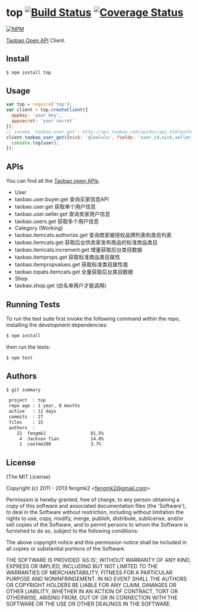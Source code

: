 # top [![Build Status](https://secure.travis-ci.org/fengmk2/top.png)](http://travis-ci.org/fengmk2/top) [![Coverage Status](https://coveralls.io/repos/fengmk2/top/badge.png)](https://coveralls.io/r/fengmk2/top)

[![NPM](https://nodei.co/npm/top.png?downloads=true&stars=true)](https://nodei.co/npm/top/)

[Taobao Open API](http://open.taobao.com/) Client.

## Install

```bash
$ npm install top
```

## Usage

```js
var top = require('top');
var client = top.createClient({
  appkey: 'your key',
  appsecret: 'your secret'
});
// invoke 'taobao.user.get': http://api.taobao.com/apidoc/api.htm?path=cid:1-apiId:1
client.taobao_user_get({nick: 'qleelulu', fields: 'user_id,nick,seller_credit'}, function (err, user) {
  console.log(user);
});
```

## APIs

You can find all the [Taobao open APIs](http://open.taobao.com/doc/api_list.htm?id=102).

* User
 * taobao.user.buyer.get 查询买家信息API
 * taobao.user.get 获取单个用户信息
 * taobao.user.seller.get 查询卖家用户信息
 * taobao.users.get 获取多个用户信息
* Category (Working)
 * taobao.itemcats.authorize.get 查询商家被授权品牌列表和类目列表
 * taobao.itemcats.get 获取后台供卖家发布商品的标准商品类目
 * taobao.itemcats.increment.get 增量获取后台类目数据
 * taobao.itemprops.get 获取标准商品类目属性
 * taobao.itempropvalues.get 获取标准类目属性值
 * taobao.topats.itemcats.get 全量获取后台类目数据
* Shop
 * taobao.shop.get (白名单用户才能调用)

## Running Tests

To run the test suite first invoke the following command within the repo, installing the development dependencies:

```bash
$ npm install
```

then run the tests:

```bash
$ npm test
```

## Authors

```bash
$ git summary

 project  : top
 repo age : 1 year, 8 months
 active   : 11 days
 commits  : 27
 files    : 15
 authors  :
    22  fengmk2                 81.5%
     4  Jackson Tian            14.8%
     1  coolme200               3.7%
```

## License

(The MIT License)

Copyright (c) 2011 - 2013 fengmk2 &lt;fengmk2@gmail.com&gt;

Permission is hereby granted, free of charge, to any person obtaining
a copy of this software and associated documentation files (the
'Software'), to deal in the Software without restriction, including
without limitation the rights to use, copy, modify, merge, publish,
distribute, sublicense, and/or sell copies of the Software, and to
permit persons to whom the Software is furnished to do so, subject to
the following conditions:

The above copyright notice and this permission notice shall be
included in all copies or substantial portions of the Software.

THE SOFTWARE IS PROVIDED 'AS IS', WITHOUT WARRANTY OF ANY KIND,
EXPRESS OR IMPLIED, INCLUDING BUT NOT LIMITED TO THE WARRANTIES OF
MERCHANTABILITY, FITNESS FOR A PARTICULAR PURPOSE AND NONINFRINGEMENT.
IN NO EVENT SHALL THE AUTHORS OR COPYRIGHT HOLDERS BE LIABLE FOR ANY
CLAIM, DAMAGES OR OTHER LIABILITY, WHETHER IN AN ACTION OF CONTRACT,
TORT OR OTHERWISE, ARISING FROM, OUT OF OR IN CONNECTION WITH THE
SOFTWARE OR THE USE OR OTHER DEALINGS IN THE SOFTWARE.
